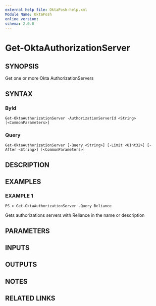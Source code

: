 ```yaml
---
external help file: OktaPosh-help.xml
Module Name: OktaPosh
online version:
schema: 2.0.0
---
```


# Get-OktaAuthorizationServer

## SYNOPSIS
Get one or more Okta AuthorizationServers

## SYNTAX

### ById
```
Get-OktaAuthorizationServer -AuthorizationServerId <String> [<CommonParameters>]
```

### Query
```
Get-OktaAuthorizationServer [-Query <String>] [-Limit <UInt32>] [-After <String>] [<CommonParameters>]
```

## DESCRIPTION

## EXAMPLES

### EXAMPLE 1
```
PS > Get-OktaAuthorizationServer -Query Reliance
```

Gets authorizations servers with Reliance in the name or description

## PARAMETERS

<!-- #include "./params/query.md" -->
<!-- #include "./params/limit.md" -->
<!-- #include "./params/after.md" -->

<!-- #include "./params/common-parameters.md" -->


## INPUTS

## OUTPUTS

## NOTES

## RELATED LINKS
